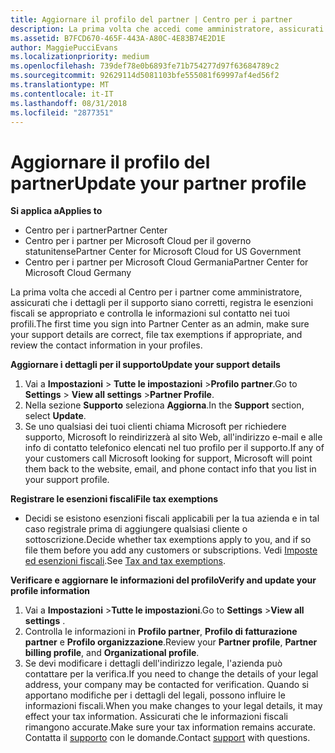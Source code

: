 ```yaml
---
title: Aggiornare il profilo del partner | Centro per i partner
description: La prima volta che accedi come amministratore, assicurati che i dettagli per il supporto siano corretti, registra le esenzioni fiscali se appropriato e controlla le informazioni sul contatto nei tuoi profili.
ms.assetid: B7FCD670-465F-443A-A80C-4E83B74E2D1E
author: MaggiePucciEvans
ms.localizationpriority: medium
ms.openlocfilehash: 739def78e0b6893fe71b754277d97f63684789c2
ms.sourcegitcommit: 92629114d5081103bfe555081f69997af4ed56f2
ms.translationtype: MT
ms.contentlocale: it-IT
ms.lasthandoff: 08/31/2018
ms.locfileid: "2877351"
---
```

# <a name="update-your-partner-profile"></a><span data-ttu-id="f812f-103">Aggiornare il profilo del partner</span><span class="sxs-lookup"><span data-stu-id="f812f-103">Update your partner profile</span></span>

**<span data-ttu-id="f812f-104">Si applica a</span><span class="sxs-lookup"><span data-stu-id="f812f-104">Applies to</span></span>**

-  <span data-ttu-id="f812f-105">Centro per i partner</span><span class="sxs-lookup"><span data-stu-id="f812f-105">Partner Center</span></span>
-  <span data-ttu-id="f812f-106">Centro per i partner per Microsoft Cloud per il governo statunitense</span><span class="sxs-lookup"><span data-stu-id="f812f-106">Partner Center for Microsoft Cloud for US Government</span></span>
-  <span data-ttu-id="f812f-107">Centro per i partner per Microsoft Cloud Germania</span><span class="sxs-lookup"><span data-stu-id="f812f-107">Partner Center for Microsoft Cloud Germany</span></span>

<span data-ttu-id="f812f-108">La prima volta che accedi al Centro per i partner come amministratore, assicurati che i dettagli per il supporto siano corretti, registra le esenzioni fiscali se appropriato e controlla le informazioni sul contatto nei tuoi profili.</span><span class="sxs-lookup"><span data-stu-id="f812f-108">The first time you sign into Partner Center as an admin, make sure your support details are correct, file tax exemptions if appropriate, and review the contact information in your profiles.</span></span>

**<span data-ttu-id="f812f-109">Aggiornare i dettagli per il supporto</span><span class="sxs-lookup"><span data-stu-id="f812f-109">Update your support details</span></span>**

1.  <span data-ttu-id="f812f-110">Vai a **Impostazioni** &gt; **Tutte le impostazioni** &gt;**Profilo partner**.</span><span class="sxs-lookup"><span data-stu-id="f812f-110">Go to **Settings** &gt; **View all settings** &gt;**Partner Profile**.</span></span>
2.  <span data-ttu-id="f812f-111">Nella sezione **Supporto** seleziona **Aggiorna**.</span><span class="sxs-lookup"><span data-stu-id="f812f-111">In the **Support** section, select **Update**.</span></span>
3.  <span data-ttu-id="f812f-112">Se uno qualsiasi dei tuoi clienti chiama Microsoft per richiedere supporto, Microsoft lo reindirizzerà al sito Web, all'indirizzo e-mail e alle info di contatto telefonico elencati nel tuo profilo per il supporto.</span><span class="sxs-lookup"><span data-stu-id="f812f-112">If any of your customers call Microsoft looking for support, Microsoft will point them back to the website, email, and phone contact info that you list in your support profile.</span></span>

**<span data-ttu-id="f812f-113">Registrare le esenzioni fiscali</span><span class="sxs-lookup"><span data-stu-id="f812f-113">File tax exemptions</span></span>**

-   <span data-ttu-id="f812f-114">Decidi se esistono esenzioni fiscali applicabili per la tua azienda e in tal caso registrale prima di aggiungere qualsiasi cliente o sottoscrizione.</span><span class="sxs-lookup"><span data-stu-id="f812f-114">Decide whether tax exemptions apply to you, and if so file them before you add any customers or subscriptions.</span></span> <span data-ttu-id="f812f-115">Vedi [Imposte ed esenzioni fiscali](tax-and-tax-exemptions.md).</span><span class="sxs-lookup"><span data-stu-id="f812f-115">See [Tax and tax exemptions](tax-and-tax-exemptions.md).</span></span>

**<span data-ttu-id="f812f-116">Verificare e aggiornare le informazioni del profilo</span><span class="sxs-lookup"><span data-stu-id="f812f-116">Verify and update your profile information</span></span>**

1.  <span data-ttu-id="f812f-117">Vai a **Impostazioni** &gt;**Tutte le impostazioni**.</span><span class="sxs-lookup"><span data-stu-id="f812f-117">Go to **Settings** &gt;**View all settings** .</span></span> 
2.  <span data-ttu-id="f812f-118">Controlla le informazioni in **Profilo partner**, **Profilo di fatturazione partner** e **Profilo organizzazione**.</span><span class="sxs-lookup"><span data-stu-id="f812f-118">Review your **Partner profile**, **Partner billing profile**, and **Organizational profile**.</span></span>
3.  <span data-ttu-id="f812f-119">Se devi modificare i dettagli dell'indirizzo legale, l'azienda può contattare per la verifica.</span><span class="sxs-lookup"><span data-stu-id="f812f-119">If you need to change the details of your legal address, your company may be contacted for verification.</span></span> <span data-ttu-id="f812f-120">Quando si apportano modifiche per i dettagli del legali, possono influire le informazioni fiscali.</span><span class="sxs-lookup"><span data-stu-id="f812f-120">When you make changes to your legal details, it may effect your tax information.</span></span> <span data-ttu-id="f812f-121">Assicurati che le informazioni fiscali rimangono accurate.</span><span class="sxs-lookup"><span data-stu-id="f812f-121">Make sure your tax information remains accurate.</span></span> <span data-ttu-id="f812f-122">Contatta il [supporto](https://partner.microsoft.com/support/contact-support) con le domande.</span><span class="sxs-lookup"><span data-stu-id="f812f-122">Contact [support](https://partner.microsoft.com/support/contact-support) with questions.</span></span>

 

 



